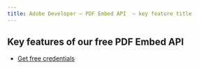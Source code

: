 ```yaml
---
title: Adobe Developer — PDF Embed API  — key feature title
---
```



<SummaryBlock slots="heading, buttons"  background="rgb(31, 42, 73)" buttonPositionRight />

## Key features of our free PDF Embed API 

<!-- - [Get free credentials](/src/pages/gettingstarted.md) -->
- [Get free credentials](https://documentservices.adobe.com/dc-integration-creation-app-cdn/main.html?api=pdf-embed-api)